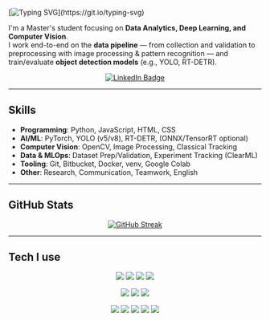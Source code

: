 [![Typing SVG](https://readme-typing-svg.herokuapp.com?color=6D9FF4&size=28&center=true&vCenter=true&width=800&lines=Hi+there%2C+I'm+Lukas;Data+Analytics+%E2%80%A2+Deep+Learning+%E2%80%A2+Computer+Vision;PyTorch+%7C+OpenCV;Welcome+to+my+workspace!)](https://git.io/typing-svg)

I'm a Master's student focusing on **Data Analytics, Deep Learning, and Computer Vision**.  
I work end-to-end on the **data pipeline** — from collection and validation to preprocessing with image processing & pattern recognition — and train/evaluate **object detection models** (e.g., YOLO, RT-DETR).

<p align="center">
  <a href="https://www.linkedin.com/in/lukas-kaczmarczyk-052638316/">
    <img src="https://img.shields.io/badge/-Lukas%20Kaczmarczyk-blue?style=for-the-badge&logo=Linkedin&logoColor=white" alt="LinkedIn Badge"/>
  </a>
</p>

---

## Skills
- **Programming**: Python, JavaScript, HTML, CSS  
- **AI/ML**: PyTorch, YOLO (v5/v8), RT-DETR, (ONNX/TensorRT optional)  
- **Computer Vision**: OpenCV, Image Processing, Classical Tracking  
- **Data & MLOps**: Dataset Prep/Validation, Experiment Tracking (ClearML)  
- **Tooling**: Git, Bitbucket, Docker, venv, Google Colab  
- **Other**: Research, Communication, Teamwork, English

---

## GitHub Stats
<p align="center">
  <a href="https://git.io/streak-stats">
    <img src="https://github-readme-streak-stats.herokuapp.com?user=Lukas-Kayk&theme=default&hide_border=true" alt="GitHub Streak"/>
  </a>
</p>

---

## Tech I use
<p align="center">
  <!-- Languages -->
  <img src="https://img.shields.io/badge/Python-3776AB?style=for-the-badge&logo=python&logoColor=white" />
  <img src="https://img.shields.io/badge/JavaScript-F7DF1E?style=for-the-badge&logo=javascript&logoColor=black" />
  <img src="https://img.shields.io/badge/HTML5-E34F26?style=for-the-badge&logo=html5&logoColor=white" />
  <img src="https://img.shields.io/badge/CSS3-1572B6?style=for-the-badge&logo=css3&logoColor=white" />
</p>

<p align="center">
  <!-- ML/CV -->
  <img src="https://img.shields.io/badge/PyTorch-EE4C2C?style=for-the-badge&logo=pytorch&logoColor=white" />
  <img src="https://img.shields.io/badge/OpenCV-5C3EE8?style=for-the-badge&logo=opencv&logoColor=white" />
  <img src="https://img.shields.io/badge/YOLO-00FFFF?style=for-the-badge&logo=github&logoColor=black" />
  <!-- Optional: <img src="https://img.shields.io/badge/TensorRT-76B900?style=for-the-badge&logo=nvidia&logoColor=white" /> -->
</p>

<p align="center">
  <!-- Tools -->
  <img src="https://img.shields.io/badge/ClearML-2E86C1?style=for-the-badge&logo=mlflow&logoColor=white" />
  <img src="https://img.shields.io/badge/Docker-2496ED?style=for-the-badge&logo=docker&logoColor=white" />
  <img src="https://img.shields.io/badge/Google%20Colab-F9AB00?style=for-the-badge&logo=googlecolab&logoColor=black" />
  <img src="https://img.shields.io/badge/Git-F05032?style=for-the-badge&logo=git&logoColor=white" />
  <img src="https://img.shields.io/badge/Bitbucket-0052CC?style=for-the-badge&logo=bitbucket&logoColor=white" />
</p>